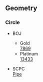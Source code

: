 ## Geometry

### Circle
* BOJ     
  - Gold      
  [7869](https://www.acmicpc.net/problem/7869)   
  - Platinum       
  [13433](https://www.acmicpc.net/problem/13433)       
  
* SCPC    
  [Pipe](https://www.codeground.org/practice/practiceProblemViewNew)
